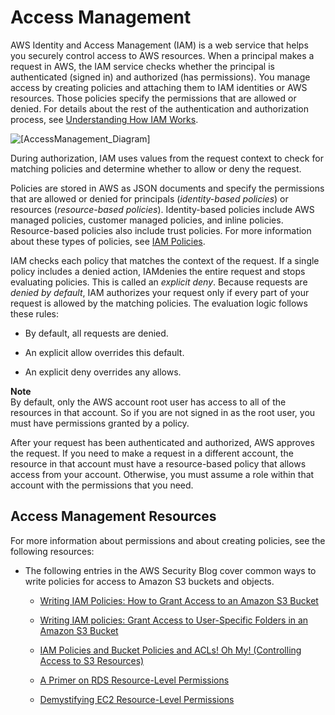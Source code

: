 # Access Management<a name="access"></a>

AWS Identity and Access Management \(IAM\) is a web service that helps you securely control access to AWS resources\. When a principal makes a request in AWS, the IAM service checks whether the principal is authenticated \(signed in\) and authorized \(has permissions\)\. You manage access by creating policies and attaching them to IAM identities or AWS resources\. Those policies specify the permissions that are allowed or denied\. For details about the rest of the authentication and authorization process, see [Understanding How IAM Works](intro-structure.md)\.

![\[AccessManagement_Diagram\]](http://docs.aws.amazon.com/IAM/latest/UserGuide/images/access-diagram_800.png)

During authorization, IAM uses values from the request context to check for matching policies and determine whether to allow or deny the request\. 

Policies are stored in AWS as JSON documents and specify the permissions that are allowed or denied for principals \(*identity\-based policies*\) or resources \(*resource\-based policies*\)\. Identity\-based policies include AWS managed policies, customer managed policies, and inline policies\. Resource\-based policies also include trust policies\. For more information about these types of policies, see [IAM Policies](access_policies.md)\.

IAM checks each policy that matches the context of the request\. If a single policy includes a denied action, IAMdenies the entire request and stops evaluating policies\. This is called an *explicit deny*\. Because requests are *denied by default*, IAM authorizes your request only if every part of your request is allowed by the matching policies\. The evaluation logic follows these rules:

+ By default, all requests are denied\.

+ An explicit allow overrides this default\.

+ An explicit deny overrides any allows\.

**Note**  
By default, only the AWS account root user has access to all of the resources in that account\. So if you are not signed in as the root user, you must have permissions granted by a policy\.

After your request has been authenticated and authorized, AWS approves the request\. If you need to make a request in a different account, the resource in that account must have a resource\-based policy that allows access from your account\. Otherwise, you must assume a role within that account with the permissions that you need\.

## Access Management Resources<a name="access_resources"></a>

For more information about permissions and about creating policies, see the following resources:

+ The following entries in the AWS Security Blog cover common ways to write policies for access to Amazon S3 buckets and objects\.

  + [Writing IAM Policies: How to Grant Access to an Amazon S3 Bucket](http://aws.amazon.com/blogs/security/writing-iam-policies-how-to-grant-access-to-an-amazon-s3-bucket/)

  + [Writing IAM policies: Grant Access to User\-Specific Folders in an Amazon S3 Bucket](http://aws.amazon.com/blogs/security/writing-iam-policies-grant-access-to-user-specific-folders-in-an-amazon-s3-bucket/)

  + [IAM Policies and Bucket Policies and ACLs\! Oh My\! \(Controlling Access to S3 Resources\)](http://aws.amazon.com/blogs/security/iam-policies-and-bucket-policies-and-acls-oh-my-controlling-access-to-s3-resources/)

  + [A Primer on RDS Resource\-Level Permissions](http://aws.amazon.com/blogs/security/a-primer-on-rds-resource-level-permissions)

  + [Demystifying EC2 Resource\-Level Permissions](http://aws.amazon.com/blogs/security/demystifying-ec2-resource-level-permissions/)